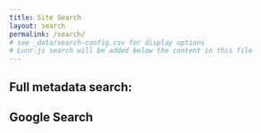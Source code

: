 ```yaml
---
title: Site Search
layout: search
permalink: /search/
# see _data/search-config.csv for display options
# Lunr.js search will be added below the content in this file
---
```


## Full metadata search:

## Google Search
<script async src="https://cse.google.com/cse.js?cx=b5291d2776df54183">
</script>
<div class="gcse-search"></div>
